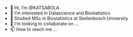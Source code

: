 - 👋 Hi, I’m @KATSABOLA
- 👀 I’m interested in Datascience and Biostatistics
- 🌱 Studied MSc in Biostatistics at Stellenbosch University
- 💞️ I’m looking to collaborate on ...
- 📫 How to reach me ...

<!---
KATSABOLA/KATSABOLA is a ✨ special ✨ repository because its `README.md` (this file) appears on your GitHub profile.
You can click the Preview link to take a look at your changes.
--->
